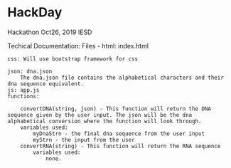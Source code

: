 # HackDay
Hackathon Oct26, 2019 IESD

Techical Documentation:
Files -
    html: index.html
    
    css: Will use bootstrap framework for css
    
    json: dna.json
        The dna.json file contains the alphabetical characters and their dna sequence equivalent. 
    js: app.js
    functions:
        
        convertDNA(string, json) - This function will return the DNA sequence given by the user input. The json will be the dna alphabetical conversion where the function will look through.
        variables used:
            myDnaStrn - the final dna sequence from the user input
            myStrn - the input from the user
        convertRNA(string) - This function will return the RNA sequence
            variables used:
                none.
    
